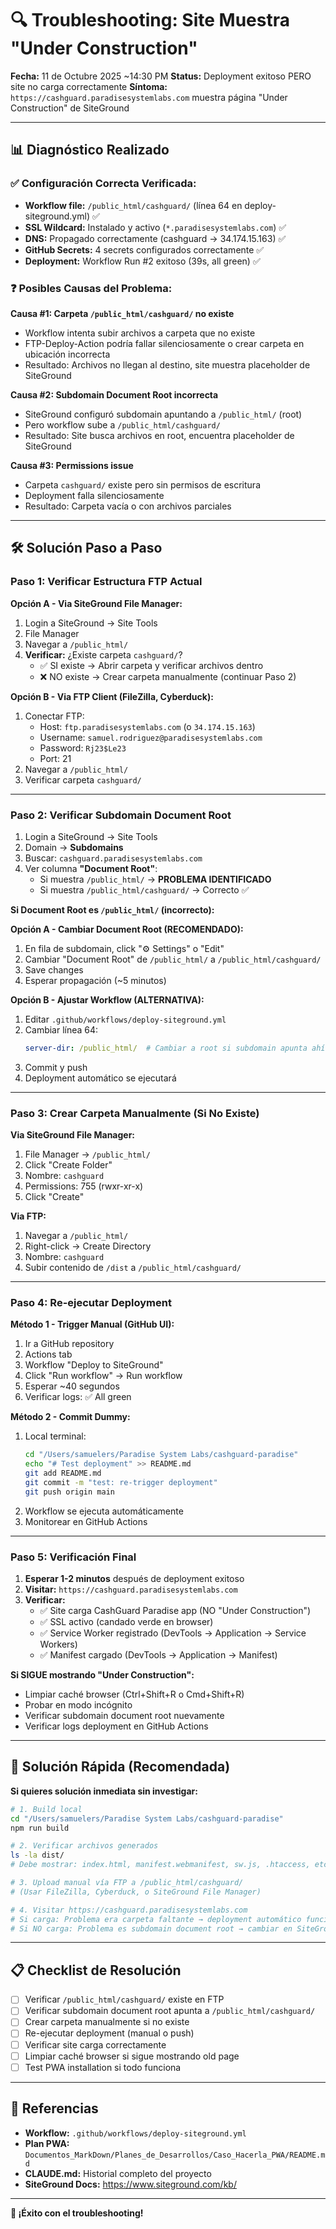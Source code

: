 # 🔍 Troubleshooting: Site Muestra "Under Construction"

**Fecha:** 11 de Octubre 2025 ~14:30 PM
**Status:** Deployment exitoso PERO site no carga correctamente
**Síntoma:** `https://cashguard.paradisesystemlabs.com` muestra página "Under Construction" de SiteGround

---

## 📊 Diagnóstico Realizado

### ✅ Configuración Correcta Verificada:
- **Workflow file:** `/public_html/cashguard/` (línea 64 en deploy-siteground.yml) ✅
- **SSL Wildcard:** Instalado y activo (`*.paradisesystemlabs.com`) ✅
- **DNS:** Propagado correctamente (cashguard → 34.174.15.163) ✅
- **GitHub Secrets:** 4 secrets configurados correctamente ✅
- **Deployment:** Workflow Run #2 exitoso (39s, all green) ✅

### ❓ Posibles Causas del Problema:

**Causa #1: Carpeta `/public_html/cashguard/` no existe**
- Workflow intenta subir archivos a carpeta que no existe
- FTP-Deploy-Action podría fallar silenciosamente o crear carpeta en ubicación incorrecta
- Resultado: Archivos no llegan al destino, site muestra placeholder de SiteGround

**Causa #2: Subdomain Document Root incorrecta**
- SiteGround configuró subdomain apuntando a `/public_html/` (root)
- Pero workflow sube a `/public_html/cashguard/`
- Resultado: Site busca archivos en root, encuentra placeholder de SiteGround

**Causa #3: Permissions issue**
- Carpeta `cashguard/` existe pero sin permisos de escritura
- Deployment falla silenciosamente
- Resultado: Carpeta vacía o con archivos parciales

---

## 🛠️ Solución Paso a Paso

### Paso 1: Verificar Estructura FTP Actual

**Opción A - Via SiteGround File Manager:**
1. Login a SiteGround → Site Tools
2. File Manager
3. Navegar a `/public_html/`
4. **Verificar:** ¿Existe carpeta `cashguard/`?
   - ✅ SI existe → Abrir carpeta y verificar archivos dentro
   - ❌ NO existe → Crear carpeta manualmente (continuar Paso 2)

**Opción B - Via FTP Client (FileZilla, Cyberduck):**
1. Conectar FTP:
   - Host: `ftp.paradisesystemlabs.com` (o `34.174.15.163`)
   - Username: `samuel.rodriguez@paradisesystemlabs.com`
   - Password: `Rj23$Le23`
   - Port: 21
2. Navegar a `/public_html/`
3. Verificar carpeta `cashguard/`

---

### Paso 2: Verificar Subdomain Document Root

1. Login a SiteGround → Site Tools
2. Domain → **Subdomains**
3. Buscar: `cashguard.paradisesystemlabs.com`
4. Ver columna **"Document Root"**:
   - Si muestra `/public_html/` → **PROBLEMA IDENTIFICADO**
   - Si muestra `/public_html/cashguard/` → Correcto ✅

**Si Document Root es `/public_html/` (incorrecto):**

**Opción A - Cambiar Document Root (RECOMENDADO):**
1. En fila de subdomain, click "⚙️ Settings" o "Edit"
2. Cambiar "Document Root" de `/public_html/` a `/public_html/cashguard/`
3. Save changes
4. Esperar propagación (~5 minutos)

**Opción B - Ajustar Workflow (ALTERNATIVA):**
1. Editar `.github/workflows/deploy-siteground.yml`
2. Cambiar línea 64:
   ```yaml
   server-dir: /public_html/  # Cambiar a root si subdomain apunta ahí
   ```
3. Commit y push
4. Deployment automático se ejecutará

---

### Paso 3: Crear Carpeta Manualmente (Si No Existe)

**Via SiteGround File Manager:**
1. File Manager → `/public_html/`
2. Click "Create Folder"
3. Nombre: `cashguard`
4. Permissions: 755 (rwxr-xr-x)
5. Click "Create"

**Via FTP:**
1. Navegar a `/public_html/`
2. Right-click → Create Directory
3. Nombre: `cashguard`
4. Subir contenido de `/dist` a `/public_html/cashguard/`

---

### Paso 4: Re-ejecutar Deployment

**Método 1 - Trigger Manual (GitHub UI):**
1. Ir a GitHub repository
2. Actions tab
3. Workflow "Deploy to SiteGround"
4. Click "Run workflow" → Run workflow
5. Esperar ~40 segundos
6. Verificar logs: ✅ All green

**Método 2 - Commit Dummy:**
1. Local terminal:
   ```bash
   cd "/Users/samuelers/Paradise System Labs/cashguard-paradise"
   echo "# Test deployment" >> README.md
   git add README.md
   git commit -m "test: re-trigger deployment"
   git push origin main
   ```
2. Workflow se ejecuta automáticamente
3. Monitorear en GitHub Actions

---

### Paso 5: Verificación Final

1. **Esperar 1-2 minutos** después de deployment exitoso
2. **Visitar:** `https://cashguard.paradisesystemlabs.com`
3. **Verificar:**
   - ✅ Site carga CashGuard Paradise app (NO "Under Construction")
   - ✅ SSL activo (candado verde en browser)
   - ✅ Service Worker registrado (DevTools → Application → Service Workers)
   - ✅ Manifest cargado (DevTools → Application → Manifest)

**Si SIGUE mostrando "Under Construction":**
- Limpiar caché browser (Ctrl+Shift+R o Cmd+Shift+R)
- Probar en modo incógnito
- Verificar subdomain document root nuevamente
- Verificar logs deployment en GitHub Actions

---

## 🎯 Solución Rápida (Recomendada)

**Si quieres solución inmediata sin investigar:**

```bash
# 1. Build local
cd "/Users/samuelers/Paradise System Labs/cashguard-paradise"
npm run build

# 2. Verificar archivos generados
ls -la dist/
# Debe mostrar: index.html, manifest.webmanifest, sw.js, .htaccess, etc.

# 3. Upload manual vía FTP a /public_html/cashguard/
# (Usar FileZilla, Cyberduck, o SiteGround File Manager)

# 4. Visitar https://cashguard.paradisesystemlabs.com
# Si carga: Problema era carpeta faltante → deployment automático funcionará ahora
# Si NO carga: Problema es subdomain document root → cambiar en SiteGround
```

---

## 📋 Checklist de Resolución

- [ ] Verificar `/public_html/cashguard/` existe en FTP
- [ ] Verificar subdomain document root apunta a `/public_html/cashguard/`
- [ ] Crear carpeta manualmente si no existe
- [ ] Re-ejecutar deployment (manual o push)
- [ ] Verificar site carga correctamente
- [ ] Limpiar caché browser si sigue mostrando old page
- [ ] Test PWA installation si todo funciona

---

## 🔗 Referencias

- **Workflow:** `.github/workflows/deploy-siteground.yml`
- **Plan PWA:** `Documentos_MarkDown/Planes_de_Desarrollos/Caso_Hacerla_PWA/README.md`
- **CLAUDE.md:** Historial completo del proyecto
- **SiteGround Docs:** https://www.siteground.com/kb/

---

**🙏 ¡Éxito con el troubleshooting!**
